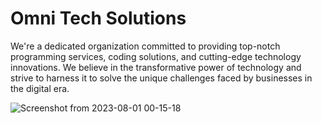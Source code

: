 # Omni Tech Solutions
We're a dedicated organization committed to providing top-notch programming services, coding solutions, and cutting-edge technology innovations. We believe in the transformative power of technology and strive to harness it to solve the unique challenges faced by businesses in the digital era.

![Screenshot from 2023-08-01 00-15-18](https://github.com/omni-tech-solutions/.github/assets/73158320/c0f63cf7-915d-4460-91a6-81555e7ff2f9)
